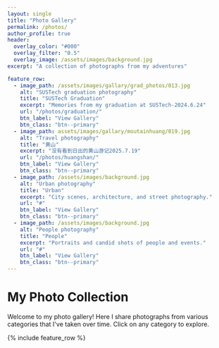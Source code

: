 ```yaml
---
layout: single
title: "Photo Gallery"
permalink: /photos/
author_profile: true
header:
  overlay_color: "#000"
  overlay_filter: "0.5"
  overlay_image: /assets/images/background.jpg
excerpt: "A collection of photographs from my adventures"

feature_row:
  - image_path: /assets/images/gallary/grad_photos/013.jpg
    alt: "SUSTech graduation photography"
    title: "SUSTech Graduation"
    excerpt: "Memories from my graduation at SUSTech-2024.6.24"
    url: "/photos/graduation/"
    btn_label: "View Gallery"
    btn_class: "btn--primary"
  - image_path: assets/images/gallary/moutainhuang/019.jpg
    alt: "Travel photography"
    title: "黄山"
    excerpt: "没有看到日出的黄山游记2025.7.19"
    url: "/photos/huangshan/"
    btn_label: "View Gallery"
    btn_class: "btn--primary"
  - image_path: /assets/images/background.jpg
    alt: "Urban photography"
    title: "Urban"
    excerpt: "City scenes, architecture, and street photography."
    url: "#"
    btn_label: "View Gallery"
    btn_class: "btn--primary"
  - image_path: /assets/images/background.jpg
    alt: "People photography"
    title: "People"
    excerpt: "Portraits and candid shots of people and events."
    url: "#"
    btn_label: "View Gallery"
    btn_class: "btn--primary"
---
```


# My Photo Collection

Welcome to my photo gallery! Here I share photographs from various categories that I've taken over time. Click on any category to explore.

{% include feature_row %}

<style>
.feature__item {
  transition: all 0.3s ease;
}

.feature__item:hover {
  transform: translateY(-5px);
  box-shadow: 0 10px 20px rgba(0,0,0,0.1);
}

.archive__item-teaser img {
  transition: all 0.3s ease;
}

.feature__item:hover .archive__item-teaser img {
  opacity: 0.8;
}
</style> 